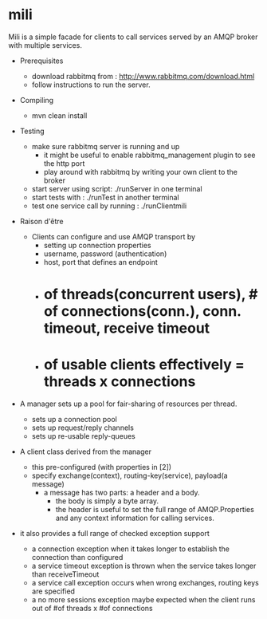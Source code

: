 mili
====
Mili is a simple facade for clients to call services served by an AMQP broker with multiple services.

* Prerequisites
    * download rabbitmq from : http://www.rabbitmq.com/download.html
    * follow instructions to run the server.

* Compiling
    * mvn clean install

* Testing
    * make sure rabbitmq server is running and up
        * it might be useful to enable rabbitmq_management plugin to see the http port
        * play around with rabbitmq by writing your own client to the broker 
    * start server using script:  ./runServer in one terminal
    * start tests with : ./runTest in another terminal
    * test one service call by running : ./runClientmili

* Raison d'être
    * Clients can configure and use AMQP transport by
        * setting up connection properties
        * username, password (authentication)
        * host, port that defines an endpoint
        * # of threads(concurrent users), # of connections(conn.), conn. timeout, receive timeout
        * # of usable clients effectively = threads x connections

* A manager sets up a pool for fair-sharing of resources per thread.
    * sets up a connection pool
    * sets up request/reply channels
    * sets up re-usable reply-queues

* A client class derived from the manager
    * this pre-configured (with properties in [2])
    * specify exchange(context), routing-key(service), payload(a message)
        * a message has two parts: a header and a body.
            * the body is simply a byte array.
            * the header is useful to set the full range of AMQP.Properties and any context information for calling services.

* it also provides a full range of checked exception support
    * a connection exception  when it takes longer to establish the connection than configured
    * a service timeout exception is thrown when the service takes longer than receiveTimeout
    * a service call exception occurs when wrong exchanges, routing keys are specified
    * a no more sessions exception maybe expected when the client runs out of #of threads x #of connections
